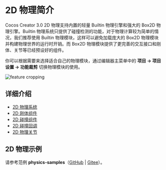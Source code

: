 # 2D 物理简介

Cocos Creator 3.0 2D 物理支持内置的轻量 Builtin 物理引擎和强大的 Box2D 物理引擎。Builtin 物理系统只提供了碰撞检测的功能，对于物理计算较为简单的情况，我们推荐使用 Builtin 物理模块，这样可以避免加载庞大的 Box2D 物理模块并构建物理世界的运行时开销。而 Box2D 物理模块提供了更完善的交互接口和刚体、关节等已经预设好的组件。

你可以根据需要来选择适合自己的物理模块，通过编辑器主菜单中的 **项目 -> 项目设置 -> 功能裁剪** 切换物理模块的使用。

![feature cropping](./image/module.png)

## 详细介绍

- [2D 物理系统](./physics-2d-system.md)
- [2D 刚体组件](./physics-2d-rigid-body.md)
- [2D 碰撞组件](./physics-2d-collider.md)
- [2D 碰撞回调](./physics-2d-contact-callback.md)
- [2D 物理关节](./physics-2d-joint.md)

## 2D 物理示例

请参考范例 **physics-samples**（[GitHub](https://github.com/cocos-creator/physics-samples/tree/v3.0/2d) | [Gitee](https://gitee.com/mirrors_cocos-creator/physics-samples/tree/v3.0/2d)）。
